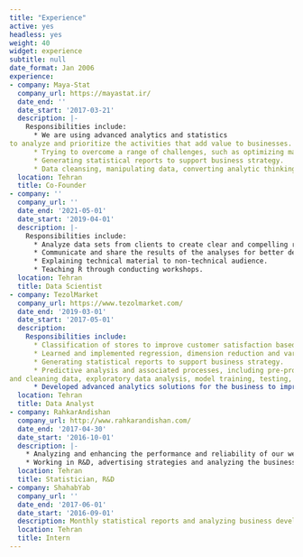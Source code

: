 ```yaml
---
title: "Experience"
active: yes
headless: yes
weight: 40
widget: experience
subtitle: null
date_format: Jan 2006
experience:
- company: Maya-Stat
  company_url: https://mayastat.ir/
  date_end: ''
  date_start: '2017-03-21'
  description: |-
    Responsibilities include:
      * We are using advanced analytics and statistics
to analyze and prioritize the activities that add value to businesses.
      * Trying to overcome a range of challenges, such as optimizing marketing spend, forecasting demand, boosting customer retention, maximizing customer lifetime value, increasing operational efficiency, and saving costs.
      * Generating statistical reports to support business strategy.
      * Data cleansing, manipulating data, converting analytic thinking into action, and communicating to drive change.
  location: Tehran
  title: Co-Founder
- company: ''
  company_url: ''
  date_end: '2021-05-01'
  date_start: '2019-04-01'
  description: |-
    Responsibilities include:
      * Analyze data sets from clients to create clear and compelling reports, visualizations, and interactive apps.
      * Communicate and share the results of the analyses for better decision making.
      * Explaining technical material to non-technical audience.
      * Teaching R through conducting workshops.
  location: Tehran
  title: Data Scientist
- company: TezolMarket
  company_url: https://www.tezolmarket.com/
  date_end: '2019-03-01'
  date_start: '2017-05-01'
  description: 
    Responsibilities include:
      * Classification of stores to improve customer satisfaction based on machine learning algorithms.
      * Learned and implemented regression, dimension reduction and variable selection, decision tree, and many other techniques.
      * Generating statistical reports to support business strategy.
      * Predictive analysis and associated processes, including pre-processing
and cleaning data, exploratory data analysis, model training, testing, and evaluation. 
      * Developed advanced analytics solutions for the business to improve decision making process, machine learning and statistical processes, including: anomaly detection, logistic regression.
  location: Tehran
  title: Data Analyst
- company: RahkarAndishan
  company_url: http://www.rahkarandishan.com/
  date_end: '2017-04-30'
  date_start: '2016-10-01'
  description: |-
    * Analyzing and enhancing the performance and reliability of our web services through analyzing the data.
    * Working in R&D, advertising strategies and analyzing the business development.
  location: Tehran
  title: Statistician, R&D
- company: ShahabYab
  company_url: ''
  date_end: '2017-06-01'
  date_start: '2016-09-01'
  description: Monthly statistical reports and analyzing business development.
  location: Tehran
  title: Intern
---
```


